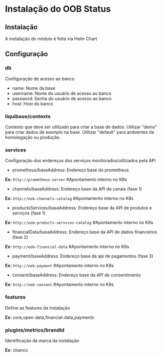 # Instalação do OOB Status

## Instalação

A instalação do módulo é feita via Helm Chart

## Configuração

### db

Configuração de acesso ao banco

* name: Nome da base
* username: Nome do usuário de acesso ao banco
* password: Senha do usuário de acesso ao banco
* host: Host do banco

### liquibase/contexts

Contexto que deve ser utilizado para criar a base de dados. Utilizar "demo" para
criar dados de exemplo na base. Utilizar "default" para ambientes de homologação
ou produção.

### services

Configuração dos endereços dos serviços monitorados/utilizados pela API

* prometheus/baseAddress: Endereço base do prometheus

**Ex:** `http://prometheus-server` #Apontamento interno no K8s

* channels/baseAddress: Endereço base da API de canais (fase 1)

**Ex:** `http://oob-channels-catalog` #Apontamento interno no K8s

* productsServices/baseAddress: Endereço base da API de produtos e serviços
(fase 1)

**Ex:** `http://oob-products-services-catalog` #Apontamento interno no K8s

* financialData/baseAddress: Endereço base da API de dados financeiros
(fase 2)

**Ex:** `http://oob-financial-data` #Apontamento interno no K8s

* payment/baseAddress: Endereço base da api de pagamentos
(fase 3)

**Ex:** `http://oob-payment` #Apontamento interno no K8s

* consent/baseAddress: Endereço base da API de consentimento

**Ex:** `http://oob-consent` #Apontamento interno no K8s

### features

Define as features da instalação

**Ex:** core,open-data,financial-data,payments

### plugins/metrics/brandId

Identificação da marca da instalação

**Ex:** cbanco
